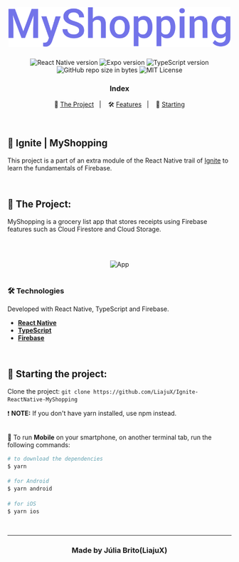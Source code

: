 <br>
<h1 align="center">
  <img src="https://github.com/LiajuX/Ignite-ReactNative-MyShopping/blob/main/src/assets/logo.svg" alt="MyShopping" width="500px">
<br>

</h1>


<p align="center">  
  <img alt="React Native version" src="https://img.shields.io/badge/React_Native-v0.64.2-60dafb?style=flat&logoColor=60dafb&logo=react">
  
  <img alt="Expo version" src="https://img.shields.io/badge/Expo-v43.0.0-blue?style=flat&logo=expo">

  <img alt="TypeScript version" src="https://img.shields.io/badge/TypeScript-v4.3.5-007acc?style=flat&logoColor=007acc&logo=typescript">

  <br>
  
  <img alt="GitHub repo size in bytes" src="https://img.shields.io/github/repo-size/LiajuX/Ignite-ReactNative-MyShopping?color=green">
    
  <img alt="MIT License" src="https://img.shields.io/github/license/LiajuX/Ignite-ReactNative-MyShopping">
</p>

<h3 align="center">
  Index
</h3>

<p align="center">
  🛒 <a href="#%EF%B8%8F-the-project">The Project</a>&nbsp;&nbsp;&nbsp;|&nbsp;&nbsp;&nbsp;
  🛠 <a href="#-technologies">Features</a>&nbsp;&nbsp;&nbsp;|&nbsp;&nbsp;&nbsp;
  🏁 <a href="#-starting-the-project">Starting</a>
</p>

<br>

## 🚀 Ignite | MyShopping
This project is a part of an extra module of the React Native trail of [Ignite](https://rocketseat.com.br/ignite) to learn the fundamentals of Firebase.

<br>

## 🛒  The Project:

MyShopping is a grocery list app that stores receipts using Firebase features such as Cloud Firestore and Cloud Storage.

<br><br>

<div align="center">
  <img src="https://user-images.githubusercontent.com/53796370/152699777-f707f1c5-49ff-4e0b-9a86-d7bc4417db03.gif" alt="App" width="280px">
</div>
<br>

### 🛠 Technologies
Developed with React Native, TypeScript and Firebase.

- **[React Native](https://reactnative.dev/)**
- **[TypeScript](https://www.typescriptlang.org/)**
- **[Firebase](https://firebase.google.com/)**
<br>

## 🏁 Starting the project:

Clone the project: `git clone https://github.com/LiajuX/Ignite-ReactNative-MyShopping`

❗ **NOTE:** If you don't have yarn installed, use npm instead.
<br>
<br>


📱 To run **Mobile** on your smartphone, on another terminal tab, run the following commands:

````zsh
# to download the dependencies
$ yarn

# for Android
$ yarn android

# for iOS
$ yarn ios
````

<br>

---

<h3 align="center" >
  Made by Júlia Brito(LiajuX)
</h3>
